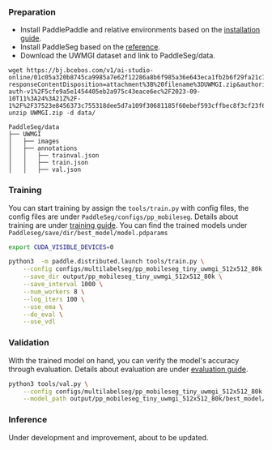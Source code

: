 
### Preparation
* Install PaddlePaddle and relative environments based on the [installation guide](https://www.paddlepaddle.org.cn/en/install/quick?docurl=/documentation/docs/en/install/pip/linux-pip_en.html).
* Install PaddleSeg based on the [reference](../../docs/install.md).
* Download the UWMGI dataset and link to PaddleSeg/data. 

```shell
wget https://bj.bcebos.com/v1/ai-studio-online/01c05a320b8745ca9985a7e62f12286a8b6f985a36e643eca1fb2b6f29fa21c7?responseContentDisposition=attachment%3B%20filename%3DUWMGI.zip&authorization=bce-auth-v1%2F5cfe9a5e1454405eb2a975c43eace6ec%2F2023-09-10T11%3A24%3A21Z%2F-1%2F%2F37523e8456373c755318dee5d7a109f30681185f60ebef593cffbec8f3cf23f6
unzip UWMGI.zip -d data/
```

```
PaddleSeg/data
├── UWMGI
│   ├── images
│   ├── annotations
│   │   ├── trainval.json
│   │   ├── train.json
│   │   ├── val.json

```

### Training
You can start training by assign the ```tools/train.py``` with config files, the config files are under ```PaddleSeg/configs/pp_mobileseg```. Details about training are under [training guide](../../docs/train/train.md). You can find the trained models under ```Paddleseg/save/dir/best_model/model.pdparams```

```bash
export CUDA_VISIBLE_DEVICES=0

python3  -m paddle.distributed.launch tools/train.py \
    --config configs/multilabelseg/pp_mobileseg_tiny_uwmgi_512x512_80k.yml \
    --save_dir output/pp_mobileseg_tiny_uwmgi_512x512_80k \
    --save_interval 1000 \
    --num_workers 8 \
    --log_iters 100 \
    --use_ema \
    --do_eval \
    --use_vdl
```

### Validation
With the trained model on hand, you can verify the model's accuracy through evaluation. Details about evaluation are under [evaluation guide](../../docs/evaluation/evaluate.md).

```bash
python3 tools/val.py \
    --config configs/multilabelseg/pp_mobileseg_tiny_uwmgi_512x512_80k.yml \
    --model_path output/pp_mobileseg_tiny_uwmgi_512x512_80k/best_model/model.pdparams
```


### Inference
Under development and improvement, about to be updated.